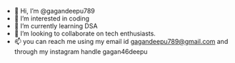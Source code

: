 - 👋 Hi, I’m @gagandeepu789
- 👀 I’m interested in  coding
- 🌱 I’m currently learning DSA
- 💞️ I’m looking to collaborate on tech enthusiasts.
- 📫 you can reach me using my email id gagandeepu789@gmail.com and through my instagram handle gagan46deepu

<!---
gagandeepu789/gagandeepu789 is a ✨ special ✨ repository because its `README.md` (this file) appears on your GitHub profile.
You can click the Preview link to take a look at your changes.
--->
